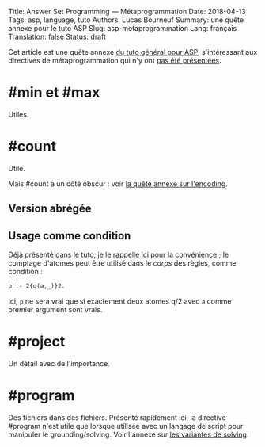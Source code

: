 Title: Answer Set Programming — Métaprogrammation
Date: 2018-04-13
Tags: asp, language, tuto
Authors: Lucas Bourneuf
Summary: une quête annexe pour le tuto ASP
Slug: asp-metaprogrammation
Lang: français
Translation: false
Status: draft

Cet article est une quête annexe [du tuto général pour ASP]({filename}/articles/tuto-asp.mkd),
s'intéressant aux directives de métaprogrammation qui n'y ont [pas été présentées]({filename}/articles/tuto-asp.mkd#Mtaprogrammation).


# #min et #max
Utiles.




# #count
Utile.

Mais #count a un côté obscur : voir [la quête annexe sur l'encoding]({filename}/articles/asp-encodings.mkd#count).

## Version abrégée


## Usage comme condition
Déjà présenté dans le tuto, je le rappelle ici pour la convénience ;
le comptage d'atomes peut être utilisé dans le *corps* des règles, comme condition :

```asp
p :- 2{q(a,_)}2.
```

Ici, `p` ne sera vrai que si exactement deux atomes q/2 avec `a` comme premier argument sont vrais.




# #project
Un détail avec de l'importance.




# #program
Des fichiers dans des fichiers.
Présenté rapidement ici, la directive #program n'est utile que lorsque utilisée avec un langage de script pour manipuler le grounding/solving.
Voir l'annexe sur [les variantes de solving]({filename}/articles/asp-solving-variants.mkd).
